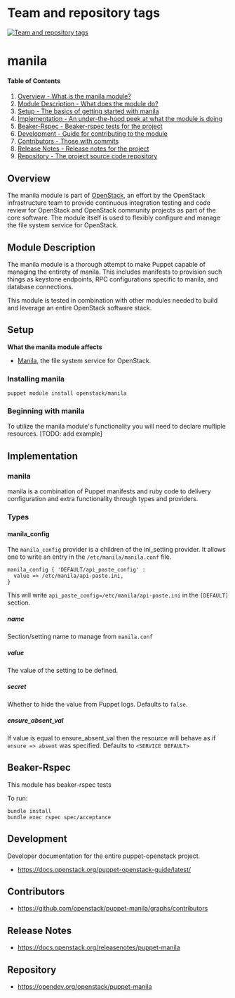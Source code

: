 Team and repository tags
========================

[![Team and repository tags](https://governance.openstack.org/tc/badges/puppet-manila.svg)](https://governance.openstack.org/tc/reference/tags/index.html)

<!-- Change things from this point on -->

manila
=======

#### Table of Contents

1. [Overview - What is the manila module?](#overview)
2. [Module Description - What does the module do?](#module-description)
3. [Setup - The basics of getting started with manila](#setup)
4. [Implementation - An under-the-hood peek at what the module is doing](#implementation)
5. [Beaker-Rspec - Beaker-rspec tests for the project](#beaker-rspec)
6. [Development - Guide for contributing to the module](#development)
7. [Contributors - Those with commits](#contributors)
8. [Release Notes - Release notes for the project](#release-notes)
9. [Repository - The project source code repository](#repository)

Overview
--------

The manila module is part of [OpenStack](https://opendev.org/openstack), an effort by the OpenStack infrastructure team to provide continuous integration testing and code review for OpenStack and OpenStack community projects as part of the core software.  The module itself is used to flexibly configure and manage the file system service for OpenStack.

Module Description
------------------

The manila module is a thorough attempt to make Puppet capable of managing the entirety of manila.  This includes manifests to provision such things as keystone endpoints, RPC configurations specific to manila, and database connections.

This module is tested in combination with other modules needed to build and leverage an entire OpenStack software stack.

Setup
-----

**What the manila module affects**

* [Manila](https://docs.openstack.org/manila/latest/), the file system service for OpenStack.

### Installing manila

    puppet module install openstack/manila

### Beginning with manila

To utilize the manila module's functionality you will need to declare multiple resources.  [TODO: add example]


Implementation
--------------

### manila

manila is a combination of Puppet manifests and ruby code to delivery configuration and extra functionality through types and providers.

### Types

#### manila_config

The `manila_config` provider is a children of the ini_setting provider. It allows one to write an entry in the `/etc/manila/manila.conf` file.

```puppet
manila_config { 'DEFAULT/api_paste_config' :
  value => /etc/manila/api-paste.ini,
}
```

This will write `api_paste_config=/etc/manila/api-paste.ini` in the `[DEFAULT]` section.

##### name

Section/setting name to manage from `manila.conf`

##### value

The value of the setting to be defined.

##### secret

Whether to hide the value from Puppet logs. Defaults to `false`.

##### ensure_absent_val

If value is equal to ensure_absent_val then the resource will behave as if `ensure => absent` was specified. Defaults to `<SERVICE DEFAULT>`

Beaker-Rspec
------------

This module has beaker-rspec tests

To run:

```shell
bundle install
bundle exec rspec spec/acceptance
```

Development
-----------

Developer documentation for the entire puppet-openstack project.

* https://docs.openstack.org/puppet-openstack-guide/latest/

Contributors
------------

* https://github.com/openstack/puppet-manila/graphs/contributors

Release Notes
-------------

* https://docs.openstack.org/releasenotes/puppet-manila

Repository
----------

* https://opendev.org/openstack/puppet-manila
